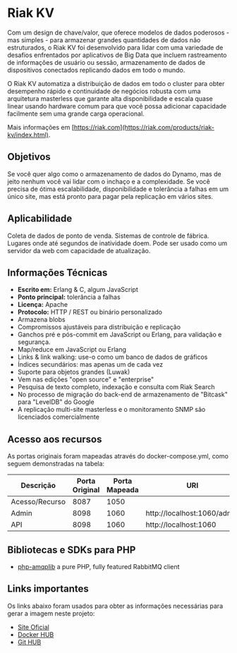 # Riak KV

Com um design de chave/valor, que oferece modelos de dados poderosos - mas simples - para armazenar 
grandes quantidades de dados não estruturados, o Riak KV foi desenvolvido para lidar com uma variedade 
de desafios enfrentados por aplicativos de Big Data que incluem rastreamento de informações de usuário 
ou sessão, armazenamento de dados de dispositivos conectados replicando dados em todo o mundo.

O Riak KV automatiza a distribuição de dados em todo o cluster para obter desempenho rápido e continuidade 
de negócios robusta com uma arquitetura masterless que garante alta disponibilidade e escala quase 
linear usando hardware comum para que você possa adicionar capacidade facilmente sem uma grande carga 
operacional.

Mais informações em [https://riak.com](https://riak.com/products/riak-kv/index.html).

## Objetivos

Se você quer algo como o armazenamento de dados do Dynamo, mas de jeito nenhum você vai lidar com o 
inchaço e a complexidade. Se você precisa de ótima escalabilidade, disponibilidade e tolerância a 
falhas em um único site, mas está pronto para pagar pela replicação em vários sites.

## Aplicabilidade

Coleta de dados de ponto de venda. Sistemas de controle de fábrica. Lugares onde até segundos de 
inatividade doem. Pode ser usado como um servidor da web com capacidade de atualização.

## Informações Técnicas

- **Escrito em:** Erlang & C, algum JavaScript
- **Ponto principal:** tolerância a falhas
- **Licença:** Apache
- **Protocolo:** HTTP / REST ou binário personalizado
- Armazena blobs
- Compromissos ajustáveis ​​para distribuição e replicação
- Ganchos pré e pós-commit em JavaScript ou Erlang, para validação e segurança.
- Map/reduce em JavaScript ou Erlang
- Links & link walking: use-o como um banco de dados de gráficos
- Índices secundários: mas apenas um de cada vez
- Suporte para objetos grandes (Luwak)
- Vem nas edições "open source" e "enterprise"
- Pesquisa de texto completo, indexação e consulta com Riak Search
- No processo de migração do back-end de armazenamento de "Bitcask" para "LevelDB" do Google
- A replicação multi-site masterless e o monitoramento SNMP são licenciados comercialmente

## Acesso aos recursos

As portas originais foram mapeadas através do docker-compose.yml, como seguem demonstradas na tabela:

| Descrição       | Porta Original | Porta Mapeada | URI                         |
| --------------- | -------------- | ------------- | --------------------------- |
|  Acesso/Recurso | 8087           | 1050          |                             |
|  Admin          | 8098           | 1060          | http://localhost:1060/admin |
|  API            | 8098           | 1060          | http://localhost:1060       |


## Bibliotecas e SDKs para PHP

- [php-amqplib](https://github.com/php-amqplib/php-amqplib) a pure PHP, fully featured RabbitMQ client

## Links importantes

Os links abaixo foram usados para obter as informações necessárias para gerar a imagem neste projeto:

- [Site Oficial](https://riak.com/products/riak-kv/index.html)
- [Docker HUB](https://hub.docker.com/r/basho/riak-kv)
- [Git HUB](https://github.com/basho-labs/riak-docker)